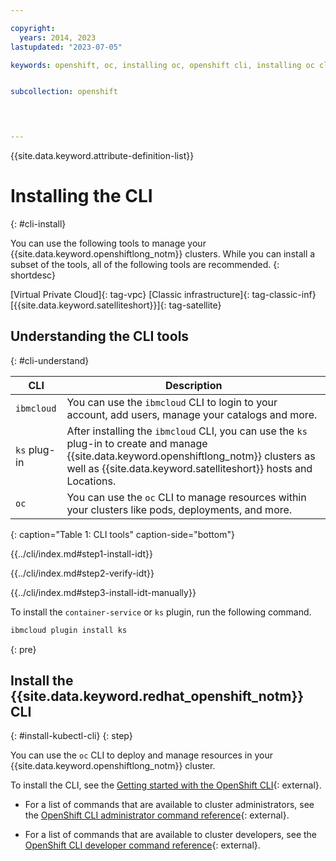 ```yaml
---

copyright: 
  years: 2014, 2023
lastupdated: "2023-07-05"

keywords: openshift, oc, installing oc, openshift cli, installing oc cli


subcollection: openshift

 


---
```



{{site.data.keyword.attribute-definition-list}}

# Installing the CLI
{: #cli-install}


You can use the following tools to manage your {{site.data.keyword.openshiftlong_notm}} clusters. While you can install a subset of the tools, all of the following tools are recommended.
{: shortdesc}

[Virtual Private Cloud]{: tag-vpc} [Classic infrastructure]{: tag-classic-inf} [{{site.data.keyword.satelliteshort}}]{: tag-satellite}


## Understanding the CLI tools
{: #cli-understand}

| CLI | Description |
| --- | --- |
| `ibmcloud` | You can use the `ibmcloud` CLI to login to your account, add users, manage your catalogs and more. |
| `ks` plug-in | After installing the `ibmcloud` CLI, you can use the `ks` plug-in to create and manage {{site.data.keyword.openshiftlong_notm}} clusters as well as {{site.data.keyword.satelliteshort}} hosts and Locations. |
| `oc` | You can use the `oc` CLI to manage resources within your clusters like pods, deployments, and more. |
{: caption="Table 1: CLI tools" caption-side="bottom"}


{{../cli/index.md#step1-install-idt}}

{{../cli/index.md#step2-verify-idt}}

{{../cli/index.md#step3-install-idt-manually}}

To install the `container-service` or `ks` plugin, run the following command.

```sh
ibmcloud plugin install ks
```
{: pre}


## Install the {{site.data.keyword.redhat_openshift_notm}} CLI
{: #install-kubectl-cli}
{: step}

You can use the `oc` CLI to deploy and manage resources in your {{site.data.keyword.openshiftlong_notm}} cluster.




To install the CLI, see the [Getting started with the OpenShift CLI](https://docs.openshift.com/container-platform/4.11/cli_reference/openshift_cli/getting-started-cli.html){: external}.

- For a list of commands that are available to cluster administrators, see the [OpenShift CLI administrator command reference](https://docs.openshift.com/container-platform/4.11/cli_reference/openshift_cli/administrator-cli-commands.html){: external}.

- For a list of commands that are available to cluster developers, see the [OpenShift CLI developer command reference](https://docs.openshift.com/container-platform/4.11/cli_reference/openshift_cli/developer-cli-commands.html){: external}.






